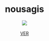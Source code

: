 <div align="center" >
<h1> nousagis </h1>
  <a href= #><img src= "https://media.giphy.com/media/XRRIFnYMMxRHlbkYpR/giphy.gif"></a>
  <br><br>
  <a href="nekoshooter.github.io/nousagi/index.html">VER</a></div>
